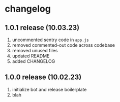 # changelog

## 1.0.1 release (10.03.23)
1. uncommented sentry code in `app.js`
2. removed commented-out code across codebase
3. removed unused files
4. updated README
5. added CHANGELOG

## 1.0.0 release (10.02.23)
1. initialize bot and release boilerplate
2. blah